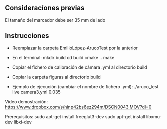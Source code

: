 Consideracíones previas
-----------------------------------------------------------------
El tamaño del marcador debe ser 35 mm de lado

Instrucciones
-----------------------------------------------------------------
- Reemplazar la carpeta EmilioLópez-ArucoTest por la anterior
- En el terminal:
	mkdir build
	cd build
	cmake ..
	make

- Copiar el fichero de calibración de cámara .yml al directorio build
- Copiar la carpeta figuras al directorio build
- Ejemplo de ejecución (cambiar el nombre de fichero .yml):
	./aruco_test live camera3.yml 0.035

Vídeo demostración: https://www.dropbox.com/s/hinp42bs6ez294m/DSCN0043.MOV?dl=0

Prerequisitos:
    sudo apt-get install freeglut3-dev
    sudo apt-get install libxmu-dev libxi-dev
 
